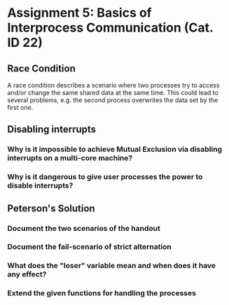 # Assignment 5: Basics of Interprocess Communication (Cat. ID 22)


## Race Condition
A race condition describes a scenario where two processes try to access and/or change the same shared data at the same time. This could lead to several problems, e.g. the second process overwrites the data set by the first one.


## Disabling interrupts
### Why is it impossible to achieve Mutual Exclusion via disabling interrupts on a multi-core machine?

### Why is it dangerous to give user processes the power to disable interrupts?


## Peterson's Solution
### Document the two scenarios of the handout

### Document the fail-scenario of strict alternation

### What does the "loser" variable mean and when does it have any effect?

### Extend the given functions for handling the processes
